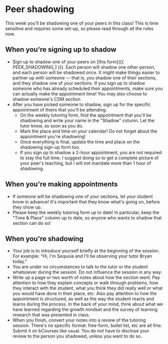 # Peer shadowing

This week you'll be shadowing one of your peers in this class! This is time sensitive and requires some set-up, so please read through all the rules now.

## When you're signing up to shadow

* Sign up to shadow one of your peers on [this form]({{ PEER_SHADOWING_1 }}). Each person will shadow one other person, and each person will be shadowed once. It might make things easier to partner up with someone — that is, you shadow one of their sections, and they shadow one of your sections. If you sign up to shadow someone who has already scheduled their appointments, make sure you can actually make the appointment time! You may also choose to shadow someone's CSM section
* After you have picked someone to shadow, sign up for the specific appointment of theirs that you'll be attending.
  * On the weekly tutoring form, find the appointment that you'll be shadowing and write your name in the "Shadow" column. Let the tutor know, as soon as you do.
  * Mark the place and time on your calendar! Do not forget about the appointment you're shadowing!
  * Once everything is final, update the time and place on the shadowing sign-up form too.
  * If you sign up to shadow a 2-hour appointment, you are not required to stay the full time. I suggest doing so to get a complete picture of your peer's teaching, but I will not mandate more than 1 hour of shadowing.

## When you're making appointments

* If someone will be shadowing one of your sections, let your student know in advance! It's important that they know what's going on, before they show up.
* Please keep the weekly tutoring form up to date! In particular, keep the "Time & Place" column up to date, so anyone who wants to shadow that section can do so!

## When you're shadowing

* Your job is to introduce yourself briefly at the beginning of the session. For example: "Hi, I'm Sequoia and I'll be observing your tutor Bryan today."
* You are under no circumstances to talk to the tutor or the student whatsoever during the session. Do not influence the session in any way.
* Write up a page or two worth of notes about how the section went. Pay attention to how they explain concepts or walk through problems, how they interact with the student, what you think they did really well or what you would have done in their place, etc. Also pay attention to how the appointment is structured, as well as the way the student reacts and learns during the process. In the back of your mind, think about what we have learned regarding the growth mindset and the survey of learning research that was presented in class.
* When you finish, convert your notes into a review of the tutoring session. There's no specific format: free-form, bullet list, etc are all fine. Submit it on bCourses like usual. You do not have to disclose your review to the person you shadowed, unless you want to do so.